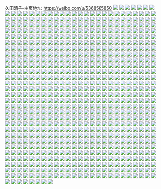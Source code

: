 久田清子-主页地址: https://weibo.com/u/5368585850 
![](https://wx4.sinaimg.cn/mw2000/005Rk2qmly1h9heuv5yqwj31o0280qv6.jpg) 
![](https://wx4.sinaimg.cn/mw2000/005Rk2qmly1h9heurbzhmj31o02807wj.jpg) 
![](https://wx4.sinaimg.cn/mw2000/005Rk2qmly1h9heuyuo5wj30zg1c3tsj.jpg) 
![](https://wx4.sinaimg.cn/mw2000/005Rk2qmly1h9hev10g5ej32bn35shdv.jpg) 
![](https://wx4.sinaimg.cn/mw2000/005Rk2qmly1h9heux921oj32c035lhdv.jpg) 
![](https://wx4.sinaimg.cn/mw2000/005Rk2qmly1h9ghu0kddvj31kq23mu0y.jpg) 
![](https://wx4.sinaimg.cn/mw2000/005Rk2qmly1h9ghty32c1j32c0340hdx.jpg) 
![](https://wx4.sinaimg.cn/mw2000/005Rk2qmly1h9ghtpbm0fj31o0280x6q.jpg) 
![](https://wx4.sinaimg.cn/mw2000/005Rk2qmly1h9ghttwc2tj31o0280u0y.jpg) 
![](https://wx4.sinaimg.cn/mw2000/005Rk2qmly1h9ghtrh15aj31o028gnpe.jpg) 
![](https://wx4.sinaimg.cn/mw2000/005Rk2qmly1h9ghu37dp7j31o02801kz.jpg) 
![](https://wx4.sinaimg.cn/mw2000/005Rk2qmly1h9erilvbndj30u0140n4m.jpg) 
![](https://wx4.sinaimg.cn/mw2000/005Rk2qmly1h9e4t5rp0gj33402c01ky.jpg) 
![](https://wx4.sinaimg.cn/mw2000/005Rk2qmly1h9e4t46wwcj30zu0gdaat.jpg) 
![](https://wx4.sinaimg.cn/mw2000/005Rk2qmly1h99bjr2bymj32c0340u0z.jpg) 
![](https://wx4.sinaimg.cn/mw2000/005Rk2qmly1h99bjualq1j31o0280b2c.jpg) 
![](https://wx4.sinaimg.cn/mw2000/005Rk2qmly1h99bjwl66dj31o02801kz.jpg) 
![](https://wx4.sinaimg.cn/mw2000/005Rk2qmly1h99bk1e1prj31o0280x6r.jpg) 
![](https://wx4.sinaimg.cn/mw2000/005Rk2qmly1h99bjyzsbej31o02801l0.jpg) 
![](https://wx4.sinaimg.cn/mw2000/005Rk2qmly1h96l0z3n33j313z0u0neg.jpg) 
![](https://wx4.sinaimg.cn/mw2000/005Rk2qmly1h96jmqwfkgj31o02804qq.jpg) 
![](https://wx4.sinaimg.cn/mw2000/005Rk2qmly1h92mncdn3sj31o02807wj.jpg) 
![](https://wx4.sinaimg.cn/mw2000/005Rk2qmly1h92mmn0edij31o0280b2b.jpg) 
![](https://wx4.sinaimg.cn/mw2000/005Rk2qmly1h92mn9ss4vj31o0280e83.jpg) 
![](https://wx4.sinaimg.cn/mw2000/005Rk2qmly1h92mn74awuj32c0340hdx.jpg) 
![](https://wx4.sinaimg.cn/mw2000/005Rk2qmly1h92mmriqenj32c03407wm.jpg) 
![](https://wx4.sinaimg.cn/mw2000/005Rk2qmly1h92mmtv0b0j31o0280qv6.jpg) 
![](https://wx4.sinaimg.cn/mw2000/005Rk2qmly1h92mmw86c7j31o0280b2b.jpg) 
![](https://wx4.sinaimg.cn/mw2000/005Rk2qmly1h92mn136msj32c0340b2f.jpg) 
![](https://wx4.sinaimg.cn/mw2000/005Rk2qmly1h92nt0rp9tj31o02801kz.jpg) 
![](https://wx4.sinaimg.cn/mw2000/005Rk2qmly1h8z6931nh2j30wi1yc4ib.jpg) 
![](https://wx4.sinaimg.cn/mw2000/005Rk2qmly1h8z691t9fmj30wi1yc4kg.jpg) 
![](https://wx4.sinaimg.cn/mw2000/005Rk2qmly1h8z693t6ijj32c0340b29.jpg) 
![](https://wx4.sinaimg.cn/mw2000/005Rk2qmly1h8z690emwuj31sc2dsnpd.jpg) 
![](https://wx4.sinaimg.cn/mw2000/005Rk2qmly1h8ymmov0naj31o02804qq.jpg) 
![](https://wx4.sinaimg.cn/mw2000/005Rk2qmly1h8ymj1xfhvj32c0340hdy.jpg) 
![](https://wx4.sinaimg.cn/mw2000/005Rk2qmly1h8ymiwbojej32c0340npg.jpg) 
![](https://wx4.sinaimg.cn/mw2000/005Rk2qmly1h8ymmml050j31iz2ahu0x.jpg) 
![](https://wx4.sinaimg.cn/mw2000/005Rk2qmly1h8ymxt7mj7j322o33z7wl.jpg) 
![](https://wx4.sinaimg.cn/mw2000/005Rk2qmly1h8ymx9mm29j31hc0u0k6p.jpg) 
![](https://wx4.sinaimg.cn/mw2000/005Rk2qmly1h8ymwfyyshj31wi2jf1l8.jpg) 
![](https://wx4.sinaimg.cn/mw2000/005Rk2qmly1h8ymwattvzj31qg2lohdv.jpg) 
![](https://wx4.sinaimg.cn/mw2000/005Rk2qmly1h8ymw2yrnij32801o0e83.jpg) 
![](https://wx4.sinaimg.cn/mw2000/005Rk2qmly1h8ymc25puvj32c0340kjp.jpg) 
![](https://wx4.sinaimg.cn/mw2000/005Rk2qmly1h8ymbray3yj30wh1cqkdg.jpg) 
![](https://wx4.sinaimg.cn/mw2000/005Rk2qmly1h8ymdi7ncmj30wh1cqqpc.jpg) 
![](https://wx4.sinaimg.cn/mw2000/005Rk2qmly1h8ymbnz7scj30wi1cq1kx.jpg) 
![](https://wx4.sinaimg.cn/mw2000/005Rk2qmly1h8ymc6b06mj32c03401l2.jpg) 
![](https://wx4.sinaimg.cn/mw2000/005Rk2qmly1h8ymbqg71sj30wh1cqqv5.jpg) 
![](https://wx4.sinaimg.cn/mw2000/005Rk2qmly1h8ymboskzej30wi1cq19m.jpg) 
![](https://wx4.sinaimg.cn/mw2000/005Rk2qmly1h8ymbxp5nrj33402c0qva.jpg) 
![](https://wx4.sinaimg.cn/mw2000/005Rk2qmly1h8ymctphc1j30wh1cq4fj.jpg) 
![](https://wx4.sinaimg.cn/mw2000/005Rk2qmly1h8ylxw5vnbj31o0280qv7.jpg) 
![](https://wx4.sinaimg.cn/mw2000/005Rk2qmly1h8ylxpui2dj32c0340hdx.jpg) 
![](https://wx4.sinaimg.cn/mw2000/005Rk2qmly1h8ylxt20gzj31o0280kjo.jpg) 
![](https://wx4.sinaimg.cn/mw2000/005Rk2qmly1h8ylxz9m4uj31o0280qv7.jpg) 
![](https://wx4.sinaimg.cn/mw2000/005Rk2qmly1h8yluuza29j30vc1b04qp.jpg) 
![](https://wx4.sinaimg.cn/mw2000/005Rk2qmly1h8ylusf3o0j30wi1cr1kx.jpg) 
![](https://wx4.sinaimg.cn/mw2000/005Rk2qmly1h8yluqt1rfj30wh1cq4qp.jpg) 
![](https://wx4.sinaimg.cn/mw2000/005Rk2qmly1h8ylvd8scwj32c03407wo.jpg) 
![](https://wx4.sinaimg.cn/mw2000/005Rk2qmly1h8ylv02iodj32c0340u12.jpg) 
![](https://wx4.sinaimg.cn/mw2000/005Rk2qmly1h8ylupm2sqj30wh1cqh2s.jpg) 
![](https://wx4.sinaimg.cn/mw2000/005Rk2qmly1h8ylv6kbgsj32c0340e85.jpg) 
![](https://wx4.sinaimg.cn/mw2000/005Rk2qmly1h8yluodmp3j32c0340kjp.jpg) 
![](https://wx4.sinaimg.cn/mw2000/005Rk2qmly1h8ylutfjc0j30wi1crtsm.jpg) 
![](https://wx4.sinaimg.cn/mw2000/005Rk2qmly1h8e9uuoh27j32c0340qv9.jpg) 
![](https://wx4.sinaimg.cn/mw2000/005Rk2qmly1h8e9voicq5j32c0340qva.jpg) 
![](https://wx4.sinaimg.cn/mw2000/005Rk2qmly1h8e9uq99yuj31o02804qs.jpg) 
![](https://wx4.sinaimg.cn/mw2000/005Rk2qmly1h8e9uy6ehoj31o0280x6r.jpg) 
![](https://wx4.sinaimg.cn/mw2000/005Rk2qmly1h8e9v6qflij32c03404qt.jpg) 
![](https://wx4.sinaimg.cn/mw2000/005Rk2qmly1h8e9v1esb9j32c0340x6r.jpg) 
![](https://wx4.sinaimg.cn/mw2000/005Rk2qmly1h8e9vdpojoj31o0280e83.jpg) 
![](https://wx4.sinaimg.cn/mw2000/005Rk2qmly1h8e9vaxfjfj32c0340npg.jpg) 
![](https://wx4.sinaimg.cn/mw2000/005Rk2qmly1h8e9vivbpgj32ax35su10.jpg) 
![](https://wx4.sinaimg.cn/mw2000/005Rk2qmly1h84rc4u40fj31o02804qs.jpg) 
![](https://wx4.sinaimg.cn/mw2000/005Rk2qmly1h84rbosz57j31kb2337wj.jpg) 
![](https://wx4.sinaimg.cn/mw2000/005Rk2qmly1h84rbwmc0bj32c0340npj.jpg) 
![](https://wx4.sinaimg.cn/mw2000/005Rk2qmly1h84rbmmp20j31o0280e83.jpg) 
![](https://wx4.sinaimg.cn/mw2000/005Rk2qmly1h84rc2dl2sj31o0280e83.jpg) 
![](https://wx4.sinaimg.cn/mw2000/005Rk2qmly1h84rbznl3yj31o0280kjn.jpg) 
![](https://wx4.sinaimg.cn/mw2000/005Rk2qmly1h812s5hliej31o0280x6q.jpg) 
![](https://wx4.sinaimg.cn/mw2000/005Rk2qmly1h812skm3i5j32c0340x6u.jpg) 
![](https://wx4.sinaimg.cn/mw2000/005Rk2qmly1h812sf4917j31o0280npf.jpg) 
![](https://wx4.sinaimg.cn/mw2000/005Rk2qmly1h812ujxdc0j31o0280hdv.jpg) 
![](https://wx4.sinaimg.cn/mw2000/005Rk2qmly1h812schgivj31lq2744qr.jpg) 
![](https://wx4.sinaimg.cn/mw2000/005Rk2qmly1h812sqf70lj31o0280kjn.jpg) 
![](https://wx4.sinaimg.cn/mw2000/005Rk2qmly1h812ul9hqzj31j02ps4on.jpg) 
![](https://wx4.sinaimg.cn/mw2000/005Rk2qmly1h7zuf39fvqj32c03401l1.jpg) 
![](https://wx4.sinaimg.cn/mw2000/005Rk2qmly1h7zuf6a1yij324f30w7wi.jpg) 
![](https://wx4.sinaimg.cn/mw2000/005Rk2qmly1h7zuf9mb2gj31o02801kz.jpg) 
![](https://wx4.sinaimg.cn/mw2000/005Rk2qmly1h7zufbrq4vj31l824bu0x.jpg) 
![](https://wx4.sinaimg.cn/mw2000/005Rk2qmly1h7zuezpsqdj31o0280kjm.jpg) 
![](https://wx4.sinaimg.cn/mw2000/005Rk2qmly1h7zugro2skj31o0280u0y.jpg) 
![](https://wx4.sinaimg.cn/mw2000/005Rk2qmly1h7oxlchkshj316o1s07wh.jpg) 
![](https://wx4.sinaimg.cn/mw2000/005Rk2qmly1h7oxlb0pwdj32c0340e87.jpg) 
![](https://wx4.sinaimg.cn/mw2000/005Rk2qmly1h7oxlhie00j32c0340e88.jpg) 
![](https://wx4.sinaimg.cn/mw2000/005Rk2qmly1h7oxlm3oe3j32c0340nph.jpg) 
![](https://wx4.sinaimg.cn/mw2000/005Rk2qmly1h7oxlrb5pwj316o1s0u0x.jpg) 
![](https://wx4.sinaimg.cn/mw2000/005Rk2qmly1h7oxlsycuqj316o1s0npd.jpg) 
![](https://wx4.sinaimg.cn/mw2000/005Rk2qmly1h7oxlpc4guj32c03407wj.jpg) 
![](https://wx4.sinaimg.cn/mw2000/005Rk2qmly1h7oxm8ywlbj32c03401l5.jpg) 
![](https://wx4.sinaimg.cn/mw2000/005Rk2qmly1h7oxlwcb9gj316o1s0e82.jpg) 
![](https://wx4.sinaimg.cn/mw2000/005Rk2qmly1h7oxlug15jj316o1s07wh.jpg) 
![](https://wx4.sinaimg.cn/mw2000/005Rk2qmly1h7oxlyep5xj31s016oqv5.jpg) 
![](https://wx4.sinaimg.cn/mw2000/005Rk2qmly1h7oxlz4lfcj316o0sf7gv.jpg) 
![](https://wx4.sinaimg.cn/mw2000/005Rk2qmly1h7oxm0pbluj31s016ou0x.jpg) 
![](https://wx4.sinaimg.cn/mw2000/005Rk2qmly1h7oxm2fhurj31s016ox6p.jpg) 
![](https://wx4.sinaimg.cn/mw2000/005Rk2qmly1h7oxm419rgj31bl1s0qv5.jpg) 
![](https://wx4.sinaimg.cn/mw2000/005Rk2qmly1h7kcn3caugj31j02psb2a.jpg) 
![](https://wx4.sinaimg.cn/mw2000/005Rk2qmly1h7kcn48w6kj31j02pse82.jpg) 
![](https://wx4.sinaimg.cn/mw2000/005Rk2qmly1h7k6tu8k0gj31400u0wnw.jpg) 
![](https://wx4.sinaimg.cn/mw2000/005Rk2qmly1h7gjjiegvcj30u0140jx4.jpg) 
![](https://wx4.sinaimg.cn/mw2000/005Rk2qmly1h7gjjh59mvj30u0191q9c.jpg) 
![](https://wx4.sinaimg.cn/mw2000/005Rk2qmly1h7gjji2q88j30u0140ds7.jpg) 
![](https://wx4.sinaimg.cn/mw2000/005Rk2qmly1h7gjjhfywyj30u019045k.jpg) 
![](https://wx4.sinaimg.cn/mw2000/005Rk2qmly1h7dvlwcz2xj31o0280wnt.jpg) 
![](https://wx4.sinaimg.cn/mw2000/005Rk2qmly1h7dvlv2ya6j31o0280aix.jpg) 
![](https://wx4.sinaimg.cn/mw2000/005Rk2qmly1h7dvltg9n5j31o0280hdt.jpg) 
![](https://wx4.sinaimg.cn/mw2000/005Rk2qmly1h7dvlnk63xj32801o01ky.jpg) 
![](https://wx4.sinaimg.cn/mw2000/005Rk2qmly1h7dvlpio62j32801o07ra.jpg) 
![](https://wx4.sinaimg.cn/mw2000/005Rk2qmly1h7dvls1w1pj31o0280e81.jpg) 
![](https://wx4.sinaimg.cn/mw2000/005Rk2qmly1h7c7hk4gk1j30w00sg3zz.jpg) 
![](https://wx4.sinaimg.cn/mw2000/005Rk2qmly1h7c7hjngt0j31s016oq5a.jpg) 
![](https://wx4.sinaimg.cn/mw2000/005Rk2qmly1h7c7i6f25gj316o1s0e3h.jpg) 
![](https://wx4.sinaimg.cn/mw2000/005Rk2qmly1h7ayjqdbzaj316o1s0npd.jpg) 
![](https://wx4.sinaimg.cn/mw2000/005Rk2qmly1h7ayp37byxj316o1s0kgp.jpg) 
![](https://wx4.sinaimg.cn/mw2000/005Rk2qmly1h7ayjkmufmj316o1s0dns.jpg) 
![](https://wx4.sinaimg.cn/mw2000/005Rk2qmly1h7ayjlk3p2j316o1s0acb.jpg) 
![](https://wx4.sinaimg.cn/mw2000/005Rk2qmly1h7ayjoh0r5j316o1s0hd0.jpg) 
![](https://wx4.sinaimg.cn/mw2000/005Rk2qmly1h7ayjjh1a5j316o1s0b29.jpg) 
![](https://wx4.sinaimg.cn/mw2000/005Rk2qmly1h7aymrj8p8j316o1s0dow.jpg) 
![](https://wx4.sinaimg.cn/mw2000/005Rk2qmly1h7ayjmttkfj316o1s0gu4.jpg) 
![](https://wx4.sinaimg.cn/mw2000/005Rk2qmly1h7aysd3wloj316o1s00ww.jpg) 
![](https://wx4.sinaimg.cn/mw2000/005Rk2qmly1h79vkxlz6hj32c0340kjn.jpg) 
![](https://wx4.sinaimg.cn/mw2000/005Rk2qmly1h79vlduut5j31o02801kx.jpg) 
![](https://wx4.sinaimg.cn/mw2000/005Rk2qmly1h79vl920a4j324m2u5kjm.jpg) 
![](https://wx4.sinaimg.cn/mw2000/005Rk2qmly1h79vlg2pbqj31o02807wj.jpg) 
![](https://wx4.sinaimg.cn/mw2000/005Rk2qmly1h79vlbjehzj32a031cwwm.jpg) 
![](https://wx4.sinaimg.cn/mw2000/005Rk2qmly1h79vkzxfm4j323u35s4qq.jpg) 
![](https://wx4.sinaimg.cn/mw2000/005Rk2qmly1h79vl0z12tj30vu1klapv.jpg) 
![](https://wx4.sinaimg.cn/mw2000/005Rk2qmly1h79vl3grm0j32c02bzthz.jpg) 
![](https://wx4.sinaimg.cn/mw2000/005Rk2qmly1h79vl6pc6ej33402c04qp.jpg) 
![](https://wx4.sinaimg.cn/mw2000/005Rk2qmly1h6xwpp67bbj30u0140q4r.jpg) 
![](https://wx4.sinaimg.cn/mw2000/005Rk2qmly1h6xobztrqwj30wi1cq787.jpg) 
![](https://wx4.sinaimg.cn/mw2000/005Rk2qmly1h6xobyxwenj30sg1pmkjl.jpg) 
![](https://wx4.sinaimg.cn/mw2000/005Rk2qmly1h6xobpci2vj33402c0npd.jpg) 
![](https://wx4.sinaimg.cn/mw2000/005Rk2qmly1h6xobd26coj33402c01kx.jpg) 
![](https://wx4.sinaimg.cn/mw2000/005Rk2qmly1h6xobhy431j32c03407wi.jpg) 
![](https://wx4.sinaimg.cn/mw2000/005Rk2qmly1h6xobjg0spj32c03407wj.jpg) 
![](https://wx4.sinaimg.cn/mw2000/005Rk2qmly1h6tnih69w8j32c03407wl.jpg) 
![](https://wx4.sinaimg.cn/mw2000/005Rk2qmly1h6tnhxkw5tj32dc35s7wh.jpg) 
![](https://wx4.sinaimg.cn/mw2000/005Rk2qmly1h6tni4k6cfj31o0280kjn.jpg) 
![](https://wx4.sinaimg.cn/mw2000/005Rk2qmly1h6tniw8egij32801o0u0y.jpg) 
![](https://wx4.sinaimg.cn/mw2000/005Rk2qmly1h6tnikapykj32801o0kjn.jpg) 
![](https://wx4.sinaimg.cn/mw2000/005Rk2qmly1h6tni1pdoaj31o0280npf.jpg) 
![](https://wx4.sinaimg.cn/mw2000/005Rk2qmly1h6tnid59phj30w70sg4iz.jpg) 
![](https://wx4.sinaimg.cn/mw2000/005Rk2qmly1h6tni8aienj32c03401l1.jpg) 
![](https://wx4.sinaimg.cn/mw2000/005Rk2qmly1h6tnic3c7aj32c03401kx.jpg) 
![](https://wx4.sinaimg.cn/mw2000/005Rk2qmgy1h6iakabkynj32c0340dux.jpg) 
![](https://wx4.sinaimg.cn/mw2000/005Rk2qmgy1h6ial3ql4gj32c034016o.jpg) 
![](https://wx4.sinaimg.cn/mw2000/005Rk2qmgy1h6iala6wedj32c1340b29.jpg) 
![](https://wx4.sinaimg.cn/mw2000/005Rk2qmgy1h6ialgui1cj32dc35snpd.jpg) 
![](https://wx4.sinaimg.cn/mw2000/005Rk2qmgy1h6ial0ijtpj32c0340e81.jpg) 
![](https://wx4.sinaimg.cn/mw2000/005Rk2qmgy1h6iaks6i4lj32c0340e86.jpg) 
![](https://wx4.sinaimg.cn/mw2000/005Rk2qmgy1h6iakk8xlij32c0340e85.jpg) 
![](https://wx4.sinaimg.cn/mw2000/005Rk2qmgy1h6iakfhjm4j32c0340e84.jpg) 
![](https://wx4.sinaimg.cn/mw2000/005Rk2qmgy1h6ialepti1j32c0340b2c.jpg) 
![](https://wx4.sinaimg.cn/mw2000/005Rk2qmgy1h6fz01qe3cj32c0340kjm.jpg) 
![](https://wx4.sinaimg.cn/mw2000/005Rk2qmgy1h6fz0b5zrpj32c0340e83.jpg) 
![](https://wx4.sinaimg.cn/mw2000/005Rk2qmgy1h6fz0eja0bj32dc35s4c9.jpg) 
![](https://wx4.sinaimg.cn/mw2000/005Rk2qmly1h6479wp5xwj31o02801kz.jpg) 
![](https://wx4.sinaimg.cn/mw2000/005Rk2qmly1h6479tnxacj32c0340u0z.jpg) 
![](https://wx4.sinaimg.cn/mw2000/005Rk2qmly1h647a1ccmkj32c0340k96.jpg) 
![](https://wx4.sinaimg.cn/mw2000/005Rk2qmly1h647a73hg7j32c03401kx.jpg) 
![](https://wx4.sinaimg.cn/mw2000/005Rk2qmly1h5wmashykpj30wh1b9dy3.jpg) 
![](https://wx4.sinaimg.cn/mw2000/005Rk2qmly1h5wmaufubkj30uz1j2aea.jpg) 
![](https://wx4.sinaimg.cn/mw2000/005Rk2qmly1h5wmaw4vtoj30wi1fcniu.jpg) 
![](https://wx4.sinaimg.cn/mw2000/005Rk2qmly1h5wmb4juvbj30wi1yc1ky.jpg) 
![](https://wx4.sinaimg.cn/mw2000/005Rk2qmly1h5wmcibvpsj33402c0e89.jpg) 
![](https://wx4.sinaimg.cn/mw2000/005Rk2qmly1h5wmbfbf33j33402c0quv.jpg) 
![](https://wx4.sinaimg.cn/mw2000/005Rk2qmly1h5wmbrcm95j32dc35shdy.jpg) 
![](https://wx4.sinaimg.cn/mw2000/005Rk2qmly1h5wmcr2j1oj32hv340npf.jpg) 
![](https://wx4.sinaimg.cn/mw2000/005Rk2qmly1h5r0vzz3fqj31o0280hdv.jpg) 
![](https://wx4.sinaimg.cn/mw2000/005Rk2qmly1h5r0v08akxj32dc35sb2e.jpg) 
![](https://wx4.sinaimg.cn/mw2000/005Rk2qmly1h5r0vcpwpkj32dc35s1l3.jpg) 
![](https://wx4.sinaimg.cn/mw2000/005Rk2qmly1h5r0vp6lrfj32da35skjo.jpg) 
![](https://wx4.sinaimg.cn/mw2000/005Rk2qmly1h5r0v83nhtj32dc35s1l1.jpg) 
![](https://wx4.sinaimg.cn/mw2000/005Rk2qmly1h5r0vhlg82j32dc35su11.jpg) 
![](https://wx4.sinaimg.cn/mw2000/005Rk2qmly1h5r0vkonbpj32dc35sb2b.jpg) 
![](https://wx4.sinaimg.cn/mw2000/005Rk2qmly1h5r0uvx5dej32dc35sqv9.jpg) 
![](https://wx4.sinaimg.cn/mw2000/005Rk2qmly1h5r0v3zgr0j32dc35s1l0.jpg) 
![](https://wx4.sinaimg.cn/mw2000/005Rk2qmly1h5o19yqx86j32c0340e84.jpg) 
![](https://wx4.sinaimg.cn/mw2000/005Rk2qmly1h5mfnrsvlwj30u0140gro.jpg) 
![](https://wx4.sinaimg.cn/mw2000/005Rk2qmly1h5mfnsab37j31400u0dqv.jpg) 
![](https://wx4.sinaimg.cn/mw2000/005Rk2qmly1h5lsdtemg1j30u013yn4e.jpg) 
![](https://wx4.sinaimg.cn/mw2000/005Rk2qmly1h5lsdv9cfzj30u01400yz.jpg) 
![](https://wx4.sinaimg.cn/mw2000/005Rk2qmly1h5lsdtv387j30u013y0zl.jpg) 
![](https://wx4.sinaimg.cn/mw2000/005Rk2qmly1h5lsdrey3oj30u0140ag6.jpg) 
![](https://wx4.sinaimg.cn/mw2000/005Rk2qmly1h5lsdslrevj30u0140n1o.jpg) 
![](https://wx4.sinaimg.cn/mw2000/005Rk2qmly1h5lsdvyc6ij30u0140n4q.jpg) 
![](https://wx4.sinaimg.cn/mw2000/005Rk2qmly1h5lsdp4r76j30u014079l.jpg) 
![](https://wx4.sinaimg.cn/mw2000/005Rk2qmly1h5lsdoifw0j30u013jadg.jpg) 
![](https://wx4.sinaimg.cn/mw2000/005Rk2qmly1h5lsdqrd7vj30u0140n7p.jpg) 
![](https://wx4.sinaimg.cn/mw2000/005Rk2qmly1h5lsds65k3j30u0140ak4.jpg) 
![](https://wx4.sinaimg.cn/mw2000/005Rk2qmly1h5i9dowpf9j30u0152qar.jpg) 
![](https://wx4.sinaimg.cn/mw2000/005Rk2qmly1h5i9dq8annj30u014qq9c.jpg) 
![](https://wx4.sinaimg.cn/mw2000/005Rk2qmly1h5i9dqw7e3j30u014y10m.jpg) 
![](https://wx4.sinaimg.cn/mw2000/005Rk2qmly1h5i9dpf44gj30sg16o4co.jpg) 
![](https://wx4.sinaimg.cn/mw2000/005Rk2qmly1h5i9dpup5xj30u0140jz2.jpg) 
![](https://wx4.sinaimg.cn/mw2000/005Rk2qmly1h5i9ccl85wj30u0140qa5.jpg) 
![](https://wx4.sinaimg.cn/mw2000/005Rk2qmly1h5i33cee0aj30u0140tfm.jpg) 
![](https://wx4.sinaimg.cn/mw2000/005Rk2qmly1h5i33d0uvcj30u0140tfj.jpg) 
![](https://wx4.sinaimg.cn/mw2000/005Rk2qmly1h5i33dmio1j30u014045d.jpg) 
![](https://wx4.sinaimg.cn/mw2000/005Rk2qmly1h5i33e6bn9j30u0140qaz.jpg) 
![](https://wx4.sinaimg.cn/mw2000/005Rk2qmly1h5i33hgy82j30u0140gwi.jpg) 
![](https://wx4.sinaimg.cn/mw2000/005Rk2qmly1h5i33ew2vvj30u0140n4m.jpg) 
![](https://wx4.sinaimg.cn/mw2000/005Rk2qmly1h5i33foo1fj30u0140dmy.jpg) 
![](https://wx4.sinaimg.cn/mw2000/005Rk2qmly1h5i33gem1vj30u0140jzb.jpg) 
![](https://wx4.sinaimg.cn/mw2000/005Rk2qmly1h5i33bnou7j30u0140k1v.jpg) 
![](https://wx4.sinaimg.cn/mw2000/005Rk2qmly1h5glh0rdyuj31o02yohdv.jpg) 
![](https://wx4.sinaimg.cn/mw2000/005Rk2qmly1h5glh25vefj316n1kv1kx.jpg) 
![](https://wx4.sinaimg.cn/mw2000/005Rk2qmly1h5glgvnniuj32u62u6qv8.jpg) 
![](https://wx4.sinaimg.cn/mw2000/005Rk2qmly1h5glgqvwdnj30z814hwk3.jpg) 
![](https://wx4.sinaimg.cn/mw2000/005Rk2qmly1h5glgxq3cjj32c0340x6r.jpg) 
![](https://wx4.sinaimg.cn/mw2000/005Rk2qmly1h5eiz0a8chj32b532vx6r.jpg) 
![](https://wx4.sinaimg.cn/mw2000/005Rk2qmly1h5dcl0jiruj30u0140dm2.jpg) 
![](https://wx4.sinaimg.cn/mw2000/005Rk2qmly1h5dckzupynj30u0140tla.jpg) 
![](https://wx4.sinaimg.cn/mw2000/005Rk2qmly1h5dcld71xwj30u10u045z.jpg) 
![](https://wx4.sinaimg.cn/mw2000/005Rk2qmly1h5dcl2i022j31400u0wpr.jpg) 
![](https://wx4.sinaimg.cn/mw2000/005Rk2qmly1h5dclbn85lj30u0140dsb.jpg) 
![](https://wx4.sinaimg.cn/mw2000/005Rk2qmly1h5dckyy936j30u0140n8h.jpg) 
![](https://wx4.sinaimg.cn/mw2000/005Rk2qmly1h5dcl12ueqj30u014046d.jpg) 
![](https://wx4.sinaimg.cn/mw2000/005Rk2qmly1h5dcmas8glj30u0140gr5.jpg) 
![](https://wx4.sinaimg.cn/mw2000/005Rk2qmly1h5dcma8mzxj30u0140qbt.jpg) 
![](https://wx4.sinaimg.cn/mw2000/005Rk2qmly1h5clc0ouawj31400u0jyk.jpg) 
![](https://wx4.sinaimg.cn/mw2000/005Rk2qmly1h59idohvdzj33402c0x6q.jpg) 
![](https://wx4.sinaimg.cn/mw2000/005Rk2qmly1h59ief5k3cj31o0280hdu.jpg) 
![](https://wx4.sinaimg.cn/mw2000/005Rk2qmly1h59idziq2tj32c0340kjo.jpg) 
![](https://wx4.sinaimg.cn/mw2000/005Rk2qmly1h59ie4eli3j32c0340hdx.jpg) 
![](https://wx4.sinaimg.cn/mw2000/005Rk2qmly1h59idrrbhej33402c07wj.jpg) 
![](https://wx4.sinaimg.cn/mw2000/005Rk2qmly1h59idl2265j32at35skjn.jpg) 
![](https://wx4.sinaimg.cn/mw2000/005Rk2qmly1h59iecpwrgj32c0340u0y.jpg) 
![](https://wx4.sinaimg.cn/mw2000/005Rk2qmly1h59ie9668uj32c0340npg.jpg) 
![](https://wx4.sinaimg.cn/mw2000/005Rk2qmly1h59idulnygj31ly23su0y.jpg) 
![](https://wx4.sinaimg.cn/mw2000/005Rk2qmly1h54h3t7eszj32c0340kjp.jpg) 
![](https://wx4.sinaimg.cn/mw2000/005Rk2qmly1h54h3uk9zoj30wi17chdt.jpg) 
![](https://wx4.sinaimg.cn/mw2000/005Rk2qmly1h54h3vz9o6j31aw1yc7wh.jpg) 
![](https://wx4.sinaimg.cn/mw2000/005Rk2qmly1h4yqicwpfuj30u0140qct.jpg) 
![](https://wx4.sinaimg.cn/mw2000/005Rk2qmly1h4xipsrrhrj30u0140wqw.jpg) 
![](https://wx4.sinaimg.cn/mw2000/005Rk2qmly1h4xiprxtwpj30u0140wld.jpg) 
![](https://wx4.sinaimg.cn/mw2000/005Rk2qmly1h4xippnqsxj30u0191ah2.jpg) 
![](https://wx4.sinaimg.cn/mw2000/005Rk2qmly1h4xiprgm2bj30u0140jzu.jpg) 
![](https://wx4.sinaimg.cn/mw2000/005Rk2qmly1h4xipqbspej31400u0495.jpg) 
![](https://wx4.sinaimg.cn/mw2000/005Rk2qmly1h4xipqug6vj30u014010d.jpg) 
![](https://wx4.sinaimg.cn/mw2000/005Rk2qmly1h4vtqlk5f7j30rm0rmq7x.jpg) 
![](https://wx4.sinaimg.cn/mw2000/005Rk2qmly1h4vtp2i6kvj32c02c0e84.jpg) 
![](https://wx4.sinaimg.cn/mw2000/005Rk2qmly1h4vtor2ozxj31o02804qq.jpg) 
![](https://wx4.sinaimg.cn/mw2000/005Rk2qmly1h4vtoauu1cj32c02c01l1.jpg) 
![](https://wx4.sinaimg.cn/mw2000/005Rk2qmly1h4vtomidslj31ku23snpd.jpg) 
![](https://wx4.sinaimg.cn/mw2000/005Rk2qmly1h4vtohbk66j32c02c01kz.jpg) 
![](https://wx4.sinaimg.cn/mw2000/005Rk2qmly1h4jpzc3nquj31o0280b2b.jpg) 
![](https://wx4.sinaimg.cn/mw2000/005Rk2qmly1h4jpzhdj4aj32801o07wi.jpg) 
![](https://wx4.sinaimg.cn/mw2000/005Rk2qmly1h4jpzjmny2j31o0280u0y.jpg) 
![](https://wx4.sinaimg.cn/mw2000/005Rk2qmly1h4hdrsjskxj32801o0qv6.jpg) 
![](https://wx4.sinaimg.cn/mw2000/005Rk2qmly1h4hdrq804mj32801o0x6q.jpg) 
![](https://wx4.sinaimg.cn/mw2000/005Rk2qmly1h4fmjr8fs7j30u0140an9.jpg) 
![](https://wx4.sinaimg.cn/mw2000/005Rk2qmly1h4eskyc17vj30u014i11d.jpg) 
![](https://wx4.sinaimg.cn/mw2000/005Rk2qmly1h4eggacqz4j30u01407d9.jpg) 
![](https://wx4.sinaimg.cn/mw2000/005Rk2qmly1h4egg9lz11j30u0140ds2.jpg) 
![](https://wx4.sinaimg.cn/mw2000/005Rk2qmly1h4crp40n0gj31o0280e83.jpg) 
![](https://wx4.sinaimg.cn/mw2000/005Rk2qmly1h4crp9d94yj32801o0x6q.jpg) 
![](https://wx4.sinaimg.cn/mw2000/005Rk2qmly1h4crpfmgmkj31o0280hdv.jpg) 
![](https://wx4.sinaimg.cn/mw2000/005Rk2qmly1h4crpuxn0cj31o0280qv6.jpg) 
![](https://wx4.sinaimg.cn/mw2000/005Rk2qmly1h4crpozxpoj31o0280npe.jpg) 
![](https://wx4.sinaimg.cn/mw2000/005Rk2qmly1h4crpkm9osj31j424xx6p.jpg) 
![](https://wx4.sinaimg.cn/mw2000/005Rk2qmly1h452i7gklij32801o0kjm.jpg) 
![](https://wx4.sinaimg.cn/mw2000/005Rk2qmly1h452i9oz4nj327h1nlkjm.jpg) 
![](https://wx4.sinaimg.cn/mw2000/005Rk2qmly1h452i4f3thj32801o0kjm.jpg) 
![](https://wx4.sinaimg.cn/mw2000/005Rk2qmly1h43c7sx496j30u0140n3h.jpg) 
![](https://wx4.sinaimg.cn/mw2000/005Rk2qmly1h43c87agimj31hc0u012b.jpg) 
![](https://wx4.sinaimg.cn/mw2000/005Rk2qmly1h43glomvxej30u0140q7i.jpg) 
![](https://wx4.sinaimg.cn/mw2000/005Rk2qmly1h43gl842crj30u0140gti.jpg) 
![](https://wx4.sinaimg.cn/mw2000/005Rk2qmly1h43glodpruj30u0140dof.jpg) 
![](https://wx4.sinaimg.cn/mw2000/005Rk2qmly1h3zoxpl6fhj30u01407ao.jpg) 
![](https://wx4.sinaimg.cn/mw2000/005Rk2qmly1h3zoxnb4vej30u0140tff.jpg) 
![](https://wx4.sinaimg.cn/mw2000/005Rk2qmly1h3zoxob7vbj30u0140n36.jpg) 
![](https://wx4.sinaimg.cn/mw2000/005Rk2qmly1h3zoxs7shej30u01407as.jpg) 
![](https://wx4.sinaimg.cn/mw2000/005Rk2qmly1h3zoxqtejlj30u013kagx.jpg) 
![](https://wx4.sinaimg.cn/mw2000/005Rk2qmly1h3zoxmkuzsj30u01400za.jpg) 
![](https://wx4.sinaimg.cn/mw2000/005Rk2qmly1h3y62zgrvcj31400u047j.jpg) 
![](https://wx4.sinaimg.cn/mw2000/005Rk2qmly1h3y62zxn0fj31400u0dlp.jpg) 
![](https://wx4.sinaimg.cn/mw2000/005Rk2qmly1h3y62yrz0oj30u0140ai1.jpg) 
![](https://wx4.sinaimg.cn/mw2000/005Rk2qmly1h3y6316zfuj31400u0n6w.jpg) 
![](https://wx4.sinaimg.cn/mw2000/005Rk2qmly1h3k77nxiogj31o0280b2b.jpg) 
![](https://wx4.sinaimg.cn/mw2000/005Rk2qmly1h3i3e5szdqj31hb0tz7ll.jpg) 
![](https://wx4.sinaimg.cn/mw2000/005Rk2qmly1h3i3e6opdgj30u01hcql5.jpg) 
![](https://wx4.sinaimg.cn/mw2000/005Rk2qmly1h3ctrohy8jj32c03401ky.jpg) 
![](https://wx4.sinaimg.cn/mw2000/005Rk2qmly1h390ka5yg1j32c03401kz.jpg) 
![](https://wx4.sinaimg.cn/mw2000/005Rk2qmly1h390k7id29j32c03407wj.jpg) 
![](https://wx4.sinaimg.cn/mw2000/005Rk2qmly1h38mu59kkfj32c0340e81.jpg) 
![](https://wx4.sinaimg.cn/mw2000/005Rk2qmly1h37tb2zjt6j30u0140gtn.jpg) 
![](https://wx4.sinaimg.cn/mw2000/005Rk2qmly1h37tb07cvlj31400u044n.jpg) 
![](https://wx4.sinaimg.cn/mw2000/005Rk2qmly1h37tb41uysj30u01404aq.jpg) 
![](https://wx4.sinaimg.cn/mw2000/005Rk2qmly1h36dy8xojyj32c0340npd.jpg) 
![](https://wx4.sinaimg.cn/mw2000/005Rk2qmly1h35dsqp2erj32bz2bzqv6.jpg) 
![](https://wx4.sinaimg.cn/mw2000/005Rk2qmly1h35dstrlqyj31o0280hdv.jpg) 
![](https://wx4.sinaimg.cn/mw2000/005Rk2qmly1h3110ozxr8j31400u0dkm.jpg) 
![](https://wx4.sinaimg.cn/mw2000/005Rk2qmly1h3110qb0r2j31410u0n6i.jpg) 
![](https://wx4.sinaimg.cn/mw2000/005Rk2qmly1h3110qvc24j30u00u07cd.jpg) 
![](https://wx4.sinaimg.cn/mw2000/005Rk2qmly1h2womhkg9ij31o0280hdw.jpg) 
![](https://wx4.sinaimg.cn/mw2000/005Rk2qmly1h2womngybwj31mc25sx6p.jpg) 
![](https://wx4.sinaimg.cn/mw2000/005Rk2qmly1h2womeb2bfj31mc25s1kz.jpg) 
![](https://wx4.sinaimg.cn/mw2000/005Rk2qmly1h2womm6h5gj31mc25su0y.jpg) 
![](https://wx4.sinaimg.cn/mw2000/005Rk2qmly1h2womonm5rj31mc25se82.jpg) 
![](https://wx4.sinaimg.cn/mw2000/005Rk2qmly1h2womkwmfdj31mc25s4qq.jpg) 
![](https://wx4.sinaimg.cn/mw2000/005Rk2qmly1h2ve4kzeemj32q721nnpf.jpg) 
![](https://wx4.sinaimg.cn/mw2000/005Rk2qmly1h2ve4mvs5hj33402c07wj.jpg) 
![](https://wx4.sinaimg.cn/mw2000/005Rk2qmly1h2ve4j83hij333z2bzhdw.jpg) 
![](https://wx4.sinaimg.cn/mw2000/005Rk2qmly1h2ve6uzs19j33402c0b2c.jpg) 
![](https://wx4.sinaimg.cn/mw2000/005Rk2qmly1h2ve4t8huqj33402c0qv8.jpg) 
![](https://wx4.sinaimg.cn/mw2000/005Rk2qmly1h2ve587bc2j30ww17u7eh.jpg) 
![](https://wx4.sinaimg.cn/mw2000/005Rk2qmly1h2ve5usmngj32c0340npf.jpg) 
![](https://wx4.sinaimg.cn/mw2000/005Rk2qmly1h2ve4omzguj33402c0npf.jpg) 
![](https://wx4.sinaimg.cn/mw2000/005Rk2qmly1h2ve4r0277j32c0340hdw.jpg) 
![](https://wx4.sinaimg.cn/mw2000/005Rk2qmly1h2uqvylavij31ky23x1l0.jpg) 
![](https://wx4.sinaimg.cn/mw2000/005Rk2qmly1h2uqvnvnlij31o0280x6r.jpg) 
![](https://wx4.sinaimg.cn/mw2000/005Rk2qmly1h2uqvl5l3cj32801o0b2b.jpg) 
![](https://wx4.sinaimg.cn/mw2000/005Rk2qmly1h2uqvpfaq3j326n2wvx6q.jpg) 
![](https://wx4.sinaimg.cn/mw2000/005Rk2qmly1h2uqw68xyqj31o0280b2b.jpg) 
![](https://wx4.sinaimg.cn/mw2000/005Rk2qmly1h2uqvvrnttj31o0280u0x.jpg) 
![](https://wx4.sinaimg.cn/mw2000/005Rk2qmly1h2uqvzmx68j32c03401ky.jpg) 
![](https://wx4.sinaimg.cn/mw2000/005Rk2qmly1h2uqw0zc40j32c0340qv6.jpg) 
![](https://wx4.sinaimg.cn/mw2000/005Rk2qmly1h2uqw265sij32c0340e82.jpg) 
![](https://wx4.sinaimg.cn/mw2000/005Rk2qmly1h2q318d6w4j32c0340e82.jpg) 
![](https://wx4.sinaimg.cn/mw2000/005Rk2qmly1h2q315j17ij32c0340b2a.jpg) 
![](https://wx4.sinaimg.cn/mw2000/005Rk2qmly1h2q316avgaj324t2ufx6p.jpg) 
![](https://wx4.sinaimg.cn/mw2000/005Rk2qmly1h2q31avdfwj32yo1o0b2a.jpg) 
![](https://wx4.sinaimg.cn/mw2000/005Rk2qmly1h2q31cqnx2j32yo1o07wi.jpg) 
![](https://wx4.sinaimg.cn/mw2000/005Rk2qmly1h2q317agkjj32c0340npe.jpg) 
![](https://wx4.sinaimg.cn/mw2000/005Rk2qmly1h2q313tt3gj32c03401l2.jpg) 
![](https://wx4.sinaimg.cn/mw2000/005Rk2qmly1h2q314lnjgj326c2wgnpd.jpg) 
![](https://wx4.sinaimg.cn/mw2000/005Rk2qmly1h2q31ixgm0j31j82807wi.jpg) 
![](https://wx4.sinaimg.cn/mw2000/005Rk2qmly1h2q31jmtpcj30u01hcqlp.jpg) 
![](https://wx4.sinaimg.cn/mw2000/005Rk2qmly1h2q31mtcdxj32yo1o0nn4.jpg) 
![](https://wx4.sinaimg.cn/mw2000/005Rk2qmly1h1cywcov0cj31o0280x6p.jpg) 
![](https://wx4.sinaimg.cn/mw2000/005Rk2qmly1h1bsjq2p33j33402c0x6p.jpg) 
![](https://wx4.sinaimg.cn/mw2000/005Rk2qmly1h1bsjoenv2j32bz2bznpd.jpg) 
![](https://wx4.sinaimg.cn/mw2000/005Rk2qmly1h1bsjp99kbj32c0340u0x.jpg) 
![](https://wx4.sinaimg.cn/mw2000/005Rk2qmly1h1bsq2qp5vj33402c0qv9.jpg) 
![](https://wx4.sinaimg.cn/mw2000/005Rk2qmly1h1bsjrpcchj33402c04qs.jpg) 
![](https://wx4.sinaimg.cn/mw2000/005Rk2qmly1h1bskb9wrxj32801o07wk.jpg) 
![](https://wx4.sinaimg.cn/mw2000/005Rk2qmly1h1bsr540ikj32c0340x6r.jpg) 
![](https://wx4.sinaimg.cn/mw2000/005Rk2qmly1h1bsr7xwn6j33402c0npe.jpg) 
![](https://wx4.sinaimg.cn/mw2000/005Rk2qmly1h15oouhspaj30u01407f6.jpg) 
![](https://wx4.sinaimg.cn/mw2000/005Rk2qmly1h0zrrfxgnpj31o0280x6q.jpg) 
![](https://wx4.sinaimg.cn/mw2000/005Rk2qmly1h0r6gxpyhkj31lr250x6q.jpg) 
![](https://wx4.sinaimg.cn/mw2000/005Rk2qmly1h0r6gpooy5j31o02804qr.jpg) 
![](https://wx4.sinaimg.cn/mw2000/005Rk2qmly1h0r6gv3dzej31o0280u0y.jpg) 
![](https://wx4.sinaimg.cn/mw2000/005Rk2qmly1h0r6gnhq0gj31o0280e82.jpg) 
![](https://wx4.sinaimg.cn/mw2000/005Rk2qmly1h0r6gt3nqqj32dc35sb2d.jpg) 
![](https://wx4.sinaimg.cn/mw2000/005Rk2qmly1h0r6hfj104j31o0280hdu.jpg) 
![](https://wx4.sinaimg.cn/mw2000/005Rk2qmly1h0osdfxb7qj30u0140wmc.jpg) 
![](https://wx4.sinaimg.cn/mw2000/005Rk2qmly1h0osdf32l6j30u0140k2c.jpg) 
![](https://wx4.sinaimg.cn/mw2000/005Rk2qmly1h0osdgzy50j30u01407en.jpg) 
![](https://wx4.sinaimg.cn/mw2000/005Rk2qmly1h0osdhmq70j31410u0tge.jpg) 
![](https://wx4.sinaimg.cn/mw2000/005Rk2qmly1h0gfnl7b1xj31400u0n96.jpg) 
![](https://wx4.sinaimg.cn/mw2000/005Rk2qmly1h0gfo67ct4j30u01407ij.jpg) 
![](https://wx4.sinaimg.cn/mw2000/005Rk2qmly1h0gfnkrk0fj30u014016v.jpg) 
![](https://wx4.sinaimg.cn/mw2000/005Rk2qmly1h0gfnjmz67j30u0140dup.jpg) 
![](https://wx4.sinaimg.cn/mw2000/005Rk2qmly1h0gfpvis2rj30mi0u00z3.jpg) 
![](https://wx4.sinaimg.cn/mw2000/005Rk2qmly1h0gfnms31yj30u0140k4b.jpg) 
![](https://wx4.sinaimg.cn/mw2000/005Rk2qmly1h0gfnn30mmj31400u0dq8.jpg) 
![](https://wx4.sinaimg.cn/mw2000/005Rk2qmly1h0gfnnf1agj30u00u0wjv.jpg) 
![](https://wx4.sinaimg.cn/mw2000/005Rk2qmly1h0gfnikhbuj30u0140dnh.jpg) 
![](https://wx4.sinaimg.cn/mw2000/005Rk2qmly1h0gfnnq9x3j30u0140k2r.jpg) 
![](https://wx4.sinaimg.cn/mw2000/005Rk2qmly1h0gfnlupyij30u01407dr.jpg) 
![](https://wx4.sinaimg.cn/mw2000/005Rk2qmly1h08708a6y3j31400u04a4.jpg) 
![](https://wx4.sinaimg.cn/mw2000/005Rk2qmly1h0870bd3woj31400u0k2h.jpg) 
![](https://wx4.sinaimg.cn/mw2000/005Rk2qmly1h08720j2ajj30mi0u0adm.jpg) 
![](https://wx4.sinaimg.cn/mw2000/005Rk2qmly1h0870v2c4hj30u014079f.jpg) 
![](https://wx4.sinaimg.cn/mw2000/005Rk2qmly1h0066vzs2qj31lz25aqv6.jpg) 
![](https://wx4.sinaimg.cn/mw2000/005Rk2qmly1h0068f73rvj32c0340qv7.jpg) 
![](https://wx4.sinaimg.cn/mw2000/005Rk2qmly1h006748gdbj31kf2397wj.jpg) 
![](https://wx4.sinaimg.cn/mw2000/005Rk2qmly1h006703d0zj31o0280npf.jpg) 
![](https://wx4.sinaimg.cn/mw2000/005Rk2qmly1h006727h5zj31o0280hdv.jpg) 
![](https://wx4.sinaimg.cn/mw2000/005Rk2qmly1h0068gfiumj31j02ps4qq.jpg) 
![](https://wx4.sinaimg.cn/mw2000/005Rk2qmly1h006cmy2cnj32801o0u0y.jpg) 
![](https://wx4.sinaimg.cn/mw2000/005Rk2qmly1gzqokfia09j31o02807wi.jpg) 
![](https://wx4.sinaimg.cn/mw2000/005Rk2qmly1gzqokgvp0gj31o02804qq.jpg) 
![](https://wx4.sinaimg.cn/mw2000/005Rk2qmly1gzo9ble9ftj3280280qv5.jpg) 
![](https://wx4.sinaimg.cn/mw2000/005Rk2qmly1gz2h8knut2j32c03407wk.jpg) 
![](https://wx4.sinaimg.cn/mw2000/005Rk2qmly1gz2h4tmpqzj32c0340qv7.jpg) 
![](https://wx4.sinaimg.cn/mw2000/005Rk2qmly1gz2h8o3ogcj32c0340e84.jpg) 
![](https://wx4.sinaimg.cn/mw2000/005Rk2qmly1gz2h526dtgj321r2v0kjm.jpg) 
![](https://wx4.sinaimg.cn/mw2000/005Rk2qmly1gz2h4z22wuj32c0340e87.jpg) 
![](https://wx4.sinaimg.cn/mw2000/005Rk2qmly1gz2h56qp26j32c03401l1.jpg) 
![](https://wx4.sinaimg.cn/mw2000/005Rk2qmly1gz1wxt0hoaj32c0340x6t.jpg) 
![](https://wx4.sinaimg.cn/mw2000/005Rk2qmly1gz1wxowgjwj33402c0npg.jpg) 
![](https://wx4.sinaimg.cn/mw2000/005Rk2qmly1gz1wxl1nesj32c0340b2d.jpg) 
![](https://wx4.sinaimg.cn/mw2000/005Rk2qmly1gynqks42fhj31o0280qv7.jpg) 
![](https://wx4.sinaimg.cn/mw2000/005Rk2qmly1gynqkq83ahj31o0280u10.jpg) 
![](https://wx4.sinaimg.cn/mw2000/005Rk2qmly1gynqkuik90j31o02807wk.jpg) 
![](https://wx4.sinaimg.cn/mw2000/005Rk2qmly1gynqkwhb74j31o0280e83.jpg) 
![](https://wx4.sinaimg.cn/mw2000/005Rk2qmly1gy8sqgfos2j30u014m0xe.jpg) 
![](https://wx4.sinaimg.cn/mw2000/005Rk2qmly1gy8sqgrxezj30u014h439.jpg) 
![](https://wx4.sinaimg.cn/mw2000/005Rk2qmly1gy8sqh43bjj30u0150wlo.jpg) 
![](https://wx4.sinaimg.cn/mw2000/005Rk2qmly1gy8sqi7b5ej30u014043y.jpg) 
![](https://wx4.sinaimg.cn/mw2000/005Rk2qmly1gy8sqhjlb5j30u01b3n5s.jpg) 
![](https://wx4.sinaimg.cn/mw2000/005Rk2qmly1gy8sqfyu15j30u0140dmu.jpg) 
![](https://wx4.sinaimg.cn/mw2000/005Rk2qmly1gxwov2rj73j30u00u0go9.jpg) 
![](https://wx4.sinaimg.cn/mw2000/005Rk2qmly1gxsx2xr6e6j31yc0wiqv5.jpg) 
![](https://wx4.sinaimg.cn/mw2000/005Rk2qmly1gxk657p0iuj30u0140tjt.jpg) 
![](https://wx4.sinaimg.cn/mw2000/005Rk2qmly1gxk65atjg5j30u0140drr.jpg) 
![](https://wx4.sinaimg.cn/mw2000/005Rk2qmly1gxk665f0ehj30u0140wr0.jpg) 
![](https://wx4.sinaimg.cn/mw2000/005Rk2qmly1gxk65610nlj30u0140wpz.jpg) 
![](https://wx4.sinaimg.cn/mw2000/005Rk2qmly1gxk65c7sujj30u0140qex.jpg) 
![](https://wx4.sinaimg.cn/mw2000/005Rk2qmly1gxk65ctbuuj30u0140to1.jpg) 
![](https://wx4.sinaimg.cn/mw2000/005Rk2qmly1gxk656k6crj31n90sg4lu.jpg) 
![](https://wx4.sinaimg.cn/mw2000/005Rk2qmly1gxg7x22ze8j31400u041b.jpg) 
![](https://wx4.sinaimg.cn/mw2000/005Rk2qmly1gxg7x2grv2j30nn12f41a.jpg) 
![](https://wx4.sinaimg.cn/mw2000/005Rk2qmly1gxg7x33r69j31400u0tey.jpg) 
![](https://wx4.sinaimg.cn/mw2000/005Rk2qmly1gxg7xcwtw8j31400u043u.jpg) 
![](https://wx4.sinaimg.cn/mw2000/005Rk2qmly1gxg7xdeso2j31400u047y.jpg) 
![](https://wx4.sinaimg.cn/mw2000/005Rk2qmly1gxfer05isoj31o0280e82.jpg) 
![](https://wx4.sinaimg.cn/mw2000/005Rk2qmly1gxfepr6l36j32c02c0x6r.jpg) 
![](https://wx4.sinaimg.cn/mw2000/005Rk2qmly1gxfepowom6j334033ox6v.jpg) 
![](https://wx4.sinaimg.cn/mw2000/005Rk2qmly1gxfepk8ppqj31wj2nhnpe.jpg) 
![](https://wx4.sinaimg.cn/mw2000/005Rk2qmly1gxfeqf6k10j30mi0u0tfe.jpg) 
![](https://wx4.sinaimg.cn/mw2000/005Rk2qmly1gxfer0soi1j30mi0u0djo.jpg) 
![](https://wx4.sinaimg.cn/mw2000/005Rk2qmly1gxfer0jsz5j30mi0u0n23.jpg) 
![](https://wx4.sinaimg.cn/mw2000/005Rk2qmly1gxfes1b07lj31o02you0x.jpg) 
![](https://wx4.sinaimg.cn/mw2000/005Rk2qmly1gx91bvvl4lj30tu0tugt0.jpg) 
![](https://wx4.sinaimg.cn/mw2000/005Rk2qmly1gx3erj0kmdj30u0140n5b.jpg) 
![](https://wx4.sinaimg.cn/mw2000/005Rk2qmly1gx3esqr662j30u0140wn2.jpg) 
![](https://wx4.sinaimg.cn/mw2000/005Rk2qmly1gwx76ha9jtj30r60xwtfd.jpg) 
![](https://wx4.sinaimg.cn/mw2000/005Rk2qmly1gwtpa0u82tj32801o07wi.jpg) 
![](https://wx4.sinaimg.cn/mw2000/005Rk2qmly1gwtpa2usmnj32801o01ky.jpg) 
![](https://wx4.sinaimg.cn/mw2000/005Rk2qmly1gwt0h9oecoj31mt26fkjn.jpg) 
![](https://wx4.sinaimg.cn/mw2000/005Rk2qmly1gwt0hdcr5vj31o0280qv7.jpg) 
![](https://wx4.sinaimg.cn/mw2000/005Rk2qmly1gwt0hfso74j31o0280u0y.jpg) 
![](https://wx4.sinaimg.cn/mw2000/005Rk2qmly1gwp7wajta6j30u0140tkj.jpg) 
![](https://wx4.sinaimg.cn/mw2000/005Rk2qmly1gwp7w9mr3dj30u0140n85.jpg) 
![](https://wx4.sinaimg.cn/mw2000/005Rk2qmly1gwp7wb7c31j30u0140tjt.jpg) 
![](https://wx4.sinaimg.cn/mw2000/005Rk2qmly1gwp7wbu97ej30u0140n85.jpg) 
![](https://wx4.sinaimg.cn/mw2000/005Rk2qmly1gwnu0ywqfdj31401hch9e.jpg) 
![](https://wx4.sinaimg.cn/mw2000/005Rk2qmly1gwnu118e88j31900u0u08.jpg) 
![](https://wx4.sinaimg.cn/mw2000/005Rk2qmly1gwnu0zomh1j31401hc4qp.jpg) 
![](https://wx4.sinaimg.cn/mw2000/005Rk2qmly1gwnjb5wn06j33402c07wh.jpg) 
![](https://wx4.sinaimg.cn/mw2000/005Rk2qmly1gwnjblp4a4j30wi1ycb29.jpg) 
![](https://wx4.sinaimg.cn/mw2000/005Rk2qmly1gwmqnaxgf2j33402c07wj.jpg) 
![](https://wx4.sinaimg.cn/mw2000/005Rk2qmly1gwlkzsr1c5j33402c0kjl.jpg) 
![](https://wx4.sinaimg.cn/mw2000/005Rk2qmly1gwlkzpyn6xj30rp10xgrd.jpg) 
![](https://wx4.sinaimg.cn/mw2000/005Rk2qmly1gwll09blfzj32c0340u10.jpg) 
![](https://wx4.sinaimg.cn/mw2000/005Rk2qmly1gwll0qemymj30zk0y914q.jpg) 
![](https://wx4.sinaimg.cn/mw2000/005Rk2qmly1gwlkzr71q5j31o0280b2a.jpg) 
![](https://wx4.sinaimg.cn/mw2000/005Rk2qmly1gwll2pqiy7j30zk1be4ck.jpg) 
![](https://wx4.sinaimg.cn/mw2000/005Rk2qmly1gwkrosdhlhj33402c04qp.jpg) 
![](https://wx4.sinaimg.cn/mw2000/005Rk2qmly1gwkrou4yy5j33402c01ky.jpg) 
![](https://wx4.sinaimg.cn/mw2000/005Rk2qmly1gwi5vqxtxdj323k2sru0y.jpg) 
![](https://wx4.sinaimg.cn/mw2000/005Rk2qmly1gwi5vo3fdvj32c03401l0.jpg) 
![](https://wx4.sinaimg.cn/mw2000/005Rk2qmly1gwi5vt5aq5j33402c0kjn.jpg) 
![](https://wx4.sinaimg.cn/mw2000/005Rk2qmly1gwi5vw5e4wj33402c04qr.jpg) 
![](https://wx4.sinaimg.cn/mw2000/005Rk2qmly1gwi5w075h6j33402c0qv7.jpg) 
![](https://wx4.sinaimg.cn/mw2000/005Rk2qmly1gwi5w36zgcj32c0340qv6.jpg) 
![](https://wx4.sinaimg.cn/mw2000/005Rk2qmly1gwcx1eqv5uj31o02804qr.jpg) 
![](https://wx4.sinaimg.cn/mw2000/005Rk2qmly1gwcx19qjzkj31o0280b2b.jpg) 
![](https://wx4.sinaimg.cn/mw2000/005Rk2qmly1gwcx16z3tcj31o0280npe.jpg) 
![](https://wx4.sinaimg.cn/mw2000/005Rk2qmly1gwcx1ccy8kj31o0280x6q.jpg) 
![](https://wx4.sinaimg.cn/mw2000/005Rk2qmly1gwcx1h4fqhj31o0280kjn.jpg) 
![](https://wx4.sinaimg.cn/mw2000/005Rk2qmly1gwcx1jqqflj31o0280hdv.jpg) 
![](https://wx4.sinaimg.cn/mw2000/005Rk2qmly1gwcx1oh9jyj33402c0qv5.jpg) 
![](https://wx4.sinaimg.cn/mw2000/005Rk2qmly1gwcx1lc13hj33401r07wh.jpg) 
![](https://wx4.sinaimg.cn/mw2000/005Rk2qmly1gwcx1mws6ej33402c0b2a.jpg) 
![](https://wx4.sinaimg.cn/mw2000/005Rk2qmly1gwbpkfqqhpj32801o0hdu.jpg) 
![](https://wx4.sinaimg.cn/mw2000/005Rk2qmly1gw90w9j8dhj31o02804qq.jpg) 
![](https://wx4.sinaimg.cn/mw2000/005Rk2qmly1gw74ypm77pj33402c0kjn.jpg) 
![](https://wx4.sinaimg.cn/mw2000/005Rk2qmly1gw74yt2ph2j33402c0qv7.jpg) 
![](https://wx4.sinaimg.cn/mw2000/005Rk2qmly1gw4a8yldajj31o02807wj.jpg) 
![](https://wx4.sinaimg.cn/mw2000/005Rk2qmly1gw4a8v5owqj31o02801kz.jpg) 
![](https://wx4.sinaimg.cn/mw2000/005Rk2qmly1gw4ac3kqi2j31o0280b2b.jpg) 
![](https://wx4.sinaimg.cn/mw2000/005Rk2qmly1gw4a8pk05rj31o0280e82.jpg) 
![](https://wx4.sinaimg.cn/mw2000/005Rk2qmly1gw4a8swuwjj31o0280x6q.jpg) 
![](https://wx4.sinaimg.cn/mw2000/005Rk2qmly1gw4a9085tmj32801o0b2a.jpg) 
![](https://wx4.sinaimg.cn/mw2000/005Rk2qmly1gw3kv0pkmnj31o02804qq.jpg) 
![](https://wx4.sinaimg.cn/mw2000/005Rk2qmly1gw3kvfz5soj31o0280hdu.jpg) 
![](https://wx4.sinaimg.cn/mw2000/005Rk2qmly1gw3kvisp5nj31o0280kjm.jpg) 
![](https://wx4.sinaimg.cn/mw2000/005Rk2qmly1gw3kvdbft8j31o02807wi.jpg) 
![](https://wx4.sinaimg.cn/mw2000/005Rk2qmly1gw3kv90933j31o02804qq.jpg) 
![](https://wx4.sinaimg.cn/mw2000/005Rk2qmly1gw3kvb0grfj31o0280b2a.jpg) 
![](https://wx4.sinaimg.cn/mw2000/005Rk2qmly1gw3kv39z99j31o0280hdu.jpg) 
![](https://wx4.sinaimg.cn/mw2000/005Rk2qmly1gw3kvlxpsmj31o02801ky.jpg) 
![](https://wx4.sinaimg.cn/mw2000/005Rk2qmly1gw3kv694udj32c03404qr.jpg) 
![](https://wx4.sinaimg.cn/mw2000/005Rk2qmly1gw2ri36nfhj31o0280u0z.jpg) 
![](https://wx4.sinaimg.cn/mw2000/005Rk2qmly1gw2ri55t5uj31o0280x6q.jpg) 
![](https://wx4.sinaimg.cn/mw2000/005Rk2qmly1gw2ri0yp0sj32801o0kjm.jpg) 
![](https://wx4.sinaimg.cn/mw2000/005Rk2qmly1gw1sui3qe7j31o0280npe.jpg) 
![](https://wx4.sinaimg.cn/mw2000/005Rk2qmly1gw1sujori4j32801o0npe.jpg) 
![](https://wx4.sinaimg.cn/mw2000/005Rk2qmly1gw1sufadlrj32c0340npe.jpg) 
![](https://wx4.sinaimg.cn/mw2000/005Rk2qmly1gw1szlbuhmj31o0280kjm.jpg) 
![](https://wx4.sinaimg.cn/mw2000/005Rk2qmly1gvajgya7qwj32c0340b2a.jpg) 
![](https://wx4.sinaimg.cn/mw2000/005Rk2qmly1gvajh0j4qgj62c0340x6q02.jpg) 
![](https://wx4.sinaimg.cn/mw2000/005Rk2qmly1gvajh39gg7j62c0340u0y02.jpg) 
![](https://wx4.sinaimg.cn/mw2000/005Rk2qmly1gv8axnqwp8j616o1kwu0i02.jpg) 
![](https://wx4.sinaimg.cn/mw2000/005Rk2qmly1gv8axxnxp6j615o1jkkjl02.jpg) 
![](https://wx4.sinaimg.cn/mw2000/005Rk2qmly1gv8axqexzpj33402c0npd.jpg) 
![](https://wx4.sinaimg.cn/mw2000/005Rk2qmly1gv8axunn6lj32c0340npd.jpg) 
![](https://wx4.sinaimg.cn/mw2000/005Rk2qmly1gv8axthvirj61o0280npe02.jpg) 
![](https://wx4.sinaimg.cn/mw2000/005Rk2qmly1gv8axmzb8rj62c03404qr02.jpg) 
![](https://wx4.sinaimg.cn/mw2000/005Rk2qmly1gv8axoyt43j63402c0e8202.jpg) 
![](https://wx4.sinaimg.cn/mw2000/005Rk2qmly1gv8axysjzcj63402c0qv502.jpg) 
![](https://wx4.sinaimg.cn/mw2000/005Rk2qmly1gv8axrwfdzj62c0340u0x02.jpg) 
![](https://wx4.sinaimg.cn/mw2000/005Rk2qmly1guzocabijoj60wi0i9jtw02.jpg) 
![](https://wx4.sinaimg.cn/mw2000/005Rk2qmly1guyzpao7e9j62c03407wi02.jpg) 
![](https://wx4.sinaimg.cn/mw2000/005Rk2qmly1guyzpclwijj62c0340x6p02.jpg) 
![](https://wx4.sinaimg.cn/mw2000/005Rk2qmly1guyzpee96nj62c0340x6p02.jpg) 
![](https://wx4.sinaimg.cn/mw2000/005Rk2qmly1guyzsydhdvj63402c01kz02.jpg) 
![](https://wx4.sinaimg.cn/mw2000/005Rk2qmly1guyzthgqszj62c03404qr02.jpg) 
![](https://wx4.sinaimg.cn/mw2000/005Rk2qmly1guyztfgl64j62c0340u0z02.jpg) 
![](https://wx4.sinaimg.cn/mw2000/005Rk2qmly1guyzp98rx2j62c0340e8302.jpg) 
![](https://wx4.sinaimg.cn/mw2000/005Rk2qmly1guyztjbx66j62c0340npe02.jpg) 
![](https://wx4.sinaimg.cn/mw2000/005Rk2qmly1guyztkogz2j63402c07wi02.jpg) 
![](https://wx4.sinaimg.cn/mw2000/005Rk2qmly1gumzw0pyg5j62c0340kjm02.jpg) 
![](https://wx4.sinaimg.cn/mw2000/005Rk2qmly1gumzvyqgmcj63402c0b2b02.jpg) 
![](https://wx4.sinaimg.cn/mw2000/005Rk2qmly1gumzw2cfbuj62c0340kjm02.jpg) 
![](https://wx4.sinaimg.cn/mw2000/005Rk2qmly1gumzvxdbhfj62c033yqv502.jpg) 
![](https://wx4.sinaimg.cn/mw2000/005Rk2qmly1gumzy4rusij62c0340x6q02.jpg) 
![](https://wx4.sinaimg.cn/mw2000/005Rk2qmly1gumzy1tbb3j63402c0hdu02.jpg) 
![](https://wx4.sinaimg.cn/mw2000/005Rk2qmly1gumzw45zrzj63402c01kz02.jpg) 
![](https://wx4.sinaimg.cn/mw2000/005Rk2qmly1gumzw68cf3j63402c0b2a02.jpg) 
![](https://wx4.sinaimg.cn/mw2000/005Rk2qmly1gumzy3gz1fj62c0340u0y02.jpg) 
![](https://wx4.sinaimg.cn/mw2000/005Rk2qmly1gul6q55hydj62c0340u0z02.jpg) 
![](https://wx4.sinaimg.cn/mw2000/005Rk2qmly1gul6q21zb7j61o02yohdu02.jpg) 
![](https://wx4.sinaimg.cn/mw2000/005Rk2qmly1gul6q8oqthj62c035dkjo02.jpg) 
![](https://wx4.sinaimg.cn/mw2000/005Rk2qmly1gul6qcww7xj32c0340e84.jpg) 
![](https://wx4.sinaimg.cn/mw2000/005Rk2qmly1gul6qfv1ajj622n33zkjo02.jpg) 
![](https://wx4.sinaimg.cn/mw2000/005Rk2qmly1gul6rke7tfj63402c0u0x02.jpg) 
![](https://wx4.sinaimg.cn/mw2000/005Rk2qmly1gujcigbb9uj60u00u0wm202.jpg) 
![](https://wx4.sinaimg.cn/mw2000/005Rk2qmly1gujcifveomj60u00u0jz802.jpg) 
![](https://wx4.sinaimg.cn/mw2000/005Rk2qmly1guikzylh8fj60u0140n4i02.jpg) 
![](https://wx4.sinaimg.cn/mw2000/005Rk2qmly1guikzzqu6gj60u0140n4z02.jpg) 
![](https://wx4.sinaimg.cn/mw2000/005Rk2qmly1guil00467hj60u0140qb002.jpg) 
![](https://wx4.sinaimg.cn/mw2000/005Rk2qmly1guil00enexj60u0140dn302.jpg) 
![](https://wx4.sinaimg.cn/mw2000/005Rk2qmly1guil4ey1hcj61400u042802.jpg) 
![](https://wx4.sinaimg.cn/mw2000/005Rk2qmly1guil4fcd4oj61400u0n5002.jpg) 
![](https://wx4.sinaimg.cn/mw2000/005Rk2qmly1guhij62gtfj61400u048e02.jpg) 
![](https://wx4.sinaimg.cn/mw2000/005Rk2qmly1guhijlubx9j60u014046e02.jpg) 
![](https://wx4.sinaimg.cn/mw2000/005Rk2qmly1guhijwklnmj61400u04em02.jpg) 
![](https://wx4.sinaimg.cn/mw2000/005Rk2qmly1gugxnqji1ij61400u07cv02.jpg) 
![](https://wx4.sinaimg.cn/mw2000/005Rk2qmly1gugxnq0ip0j60u014079m02.jpg) 
![](https://wx4.sinaimg.cn/mw2000/005Rk2qmly1gugxnr8gflj60u0140af702.jpg) 
![](https://wx4.sinaimg.cn/mw2000/005Rk2qmly1gugxnqslw6j60u0140aec02.jpg) 
![](https://wx4.sinaimg.cn/mw2000/005Rk2qmly1gugy286vjyj60u01sz10y02.jpg) 
![](https://wx4.sinaimg.cn/mw2000/005Rk2qmly1gugy28z3evj60u01szaf902.jpg) 
![](https://wx4.sinaimg.cn/mw2000/005Rk2qmly1guf572et94j615o1ck4l302.jpg) 
![](https://wx4.sinaimg.cn/mw2000/005Rk2qmly1guar24i9llj33402c0e81.jpg) 
![](https://wx4.sinaimg.cn/mw2000/005Rk2qmly1guar23ka76j62c0340qv502.jpg) 
![](https://wx4.sinaimg.cn/mw2000/005Rk2qmly1guar22g628j32c0340b2a.jpg) 
![](https://wx4.sinaimg.cn/mw2000/005Rk2qmly1guar20sud3j63402c0b2a02.jpg) 
![](https://wx4.sinaimg.cn/mw2000/005Rk2qmly1guar1zjcjdj62c0340x6q02.jpg) 
![](https://wx4.sinaimg.cn/mw2000/005Rk2qmly1guar2bhupoj60kx11710i02.jpg) 
![](https://wx4.sinaimg.cn/mw2000/005Rk2qmly1gtwsk7wlovj32c0340u10.jpg) 
![](https://wx4.sinaimg.cn/mw2000/005Rk2qmly1gtvps630i3j313u0tu7fv.jpg) 
![](https://wx4.sinaimg.cn/mw2000/005Rk2qmly1gtayuaavlnj333z28q4qr.jpg) 
![](https://wx4.sinaimg.cn/mw2000/005Rk2qmly1gtayu681dyj33402c0kjp.jpg) 
![](https://wx4.sinaimg.cn/mw2000/005Rk2qmly1gtayubyvnvj32c0340npe.jpg) 
![](https://wx4.sinaimg.cn/mw2000/005Rk2qmly1gtayudzvk0j32c03407wi.jpg) 
![](https://wx4.sinaimg.cn/mw2000/005Rk2qmly1gtayud02imj30rs0rsti5.jpg) 
![](https://wx4.sinaimg.cn/mw2000/005Rk2qmly1gtayug1dlkj32c03407wh.jpg) 
![](https://wx4.sinaimg.cn/mw2000/005Rk2qmly1gtayuiqk6vj32c0340qv8.jpg) 
![](https://wx4.sinaimg.cn/mw2000/005Rk2qmly1gtayujof6cj32c02c0e81.jpg) 
![](https://wx4.sinaimg.cn/mw2000/005Rk2qmly1gtayunetm7j32c03407wh.jpg) 
![](https://wx4.sinaimg.cn/mw2000/005Rk2qmly1gt60r1gufhj31o0280kjl.jpg) 
![](https://wx4.sinaimg.cn/mw2000/005Rk2qmly1gt60r5ozs7j31jk222hdv.jpg) 
![](https://wx4.sinaimg.cn/mw2000/005Rk2qmly1gt51mjelljj313u0tudwy.jpg) 
![](https://wx4.sinaimg.cn/mw2000/005Rk2qmly1gt294k6vdqj315o1aw1kx.jpg) 
![](https://wx4.sinaimg.cn/mw2000/005Rk2qmly1gt1tcbx622j33402c0e82.jpg) 
![](https://wx4.sinaimg.cn/mw2000/005Rk2qmly1gt1tcdjwq7j32c03401ky.jpg) 
![](https://wx4.sinaimg.cn/mw2000/005Rk2qmly1gt1tcfmrycj32c0340x6q.jpg) 
![](https://wx4.sinaimg.cn/mw2000/005Rk2qmly1gt1tci5m75j32c0340npf.jpg) 
![](https://wx4.sinaimg.cn/mw2000/005Rk2qmly1gsuqghkii7j31400u00wo.jpg) 
![](https://wx4.sinaimg.cn/mw2000/005Rk2qmly1gsuqggp8ycj31hc0u0aj2.jpg) 
![](https://wx4.sinaimg.cn/mw2000/005Rk2qmly1gsuqgfw5t9j30u0140gqn.jpg) 
![](https://wx4.sinaimg.cn/mw2000/005Rk2qmly1gsuqgeu7fyj31400u0ti2.jpg) 
![](https://wx4.sinaimg.cn/mw2000/005Rk2qmly1gsuqgfk6lmj30u0140wj8.jpg) 
![](https://wx4.sinaimg.cn/mw2000/005Rk2qmly1gsuqgd028kj30u0140q9k.jpg) 
![](https://wx4.sinaimg.cn/mw2000/005Rk2qmly1gsuqged9kuj30u0140wku.jpg) 
![](https://wx4.sinaimg.cn/mw2000/005Rk2qmly1gsuqgfa0ksj31400u047q.jpg) 
![](https://wx4.sinaimg.cn/mw2000/005Rk2qmly1gsuqgdlz2gj30u0140qd9.jpg) 
![](https://wx4.sinaimg.cn/mw2000/005Rk2qmly1gsq5hx1otdj30u01hc15s.jpg) 
![](https://wx4.sinaimg.cn/mw2000/005Rk2qmly1gsq5hy0a7dj30u014043l.jpg) 
![](https://wx4.sinaimg.cn/mw2000/005Rk2qmly1gsq5hwjsakj30u01hck3j.jpg) 
![](https://wx4.sinaimg.cn/mw2000/005Rk2qmly1gsq5hxkvacj30u01gvdrv.jpg) 
![](https://wx4.sinaimg.cn/mw2000/005Rk2qmly1gskaq2w3zsj31o02yo1ky.jpg) 
![](https://wx4.sinaimg.cn/mw2000/005Rk2qmly1gskaq6xzkwj31o02yo1ky.jpg) 
![](https://wx4.sinaimg.cn/mw2000/005Rk2qmly1gskaq8ws6oj31o02yob2a.jpg) 
![](https://wx4.sinaimg.cn/mw2000/005Rk2qmly1gskaq5ke5mj33402c0e83.jpg) 
![](https://wx4.sinaimg.cn/mw2000/005Rk2qmly1gskaqa9ul8j33402c0hdt.jpg) 
![](https://wx4.sinaimg.cn/mw2000/005Rk2qmly1gskaq3scpuj32c0340npd.jpg) 
![](https://wx4.sinaimg.cn/mw2000/005Rk2qmly1gskaq1cnbwj32c0340e81.jpg) 
![](https://wx4.sinaimg.cn/mw2000/005Rk2qmly1gskaqbqcgxj32c0340npd.jpg) 
![](https://wx4.sinaimg.cn/mw2000/005Rk2qmly1gskaqdsx5kj32c0340npd.jpg) 
![](https://wx4.sinaimg.cn/mw2000/005Rk2qmly1gsiyw4u2sfj30u01407b6.jpg) 
![](https://wx4.sinaimg.cn/mw2000/005Rk2qmly1gsiyw5cc2jj31400u07ea.jpg) 
![](https://wx4.sinaimg.cn/mw2000/005Rk2qmly1gsiyzd1dmlj30u0140n46.jpg) 
![](https://wx4.sinaimg.cn/mw2000/005Rk2qmly1gsil4fogyjj31910u0dsh.jpg) 
![](https://wx4.sinaimg.cn/mw2000/005Rk2qmly1gsil4g4k5nj30u014011o.jpg) 
![](https://wx4.sinaimg.cn/mw2000/005Rk2qmly1gsil4f8m4qj30u0140tla.jpg) 
![](https://wx4.sinaimg.cn/mw2000/005Rk2qmly1gsgosf0t9yj31o02804qt.jpg) 
![](https://wx4.sinaimg.cn/mw2000/005Rk2qmly1gsbup1uriyj31o02yox6t.jpg) 
![](https://wx4.sinaimg.cn/mw2000/005Rk2qmly1gsbuoyfgw5j31o02yohdx.jpg) 
![](https://wx4.sinaimg.cn/mw2000/005Rk2qmly1gsbup0fk5mj30rs1awb29.jpg) 
![](https://wx4.sinaimg.cn/mw2000/005Rk2qmly1gs1iihosa1j32bz3404r2.jpg) 
![](https://wx4.sinaimg.cn/mw2000/005Rk2qmly1gs1ih6gxy8j32c0340b29.jpg) 
![](https://wx4.sinaimg.cn/mw2000/005Rk2qmly1gs1iivwvy7j32c0340qv6.jpg) 
![](https://wx4.sinaimg.cn/mw2000/005Rk2qmly1gs1iebedpzj32c03404qr.jpg) 
![](https://wx4.sinaimg.cn/mw2000/005Rk2qmly1grskzfkry5j334022nu17.jpg) 
![](https://wx4.sinaimg.cn/mw2000/005Rk2qmly1grskzl6uwfj31jk222hdt.jpg) 
![](https://wx4.sinaimg.cn/mw2000/005Rk2qmly1grskzc9xopj32c02c0npe.jpg) 
![](https://wx4.sinaimg.cn/mw2000/005Rk2qmly1grskzjvkcjj32c0340he1.jpg) 
![](https://wx4.sinaimg.cn/mw2000/005Rk2qmly1grskzbfcjoj31jk1jknpd.jpg) 
![](https://wx4.sinaimg.cn/mw2000/005Rk2qmly1grsl1bxiisj30j60f2mz3.jpg) 
![](https://wx4.sinaimg.cn/mw2000/005Rk2qmly1grq7nz8g6xj31jk15o1kx.jpg) 
![](https://wx4.sinaimg.cn/mw2000/005Rk2qmly1grj4r6h0lej31mi2w1b2i.jpg) 
![](https://wx4.sinaimg.cn/mw2000/005Rk2qmly1grj4r3qy8yj31li2u8kjw.jpg) 
![](https://wx4.sinaimg.cn/mw2000/005Rk2qmly1grj4r0lubcj31n72x9qvi.jpg) 
![](https://wx4.sinaimg.cn/mw2000/005Rk2qmly1grh0jfbghzj31o02yo7wo.jpg) 
![](https://wx4.sinaimg.cn/mw2000/005Rk2qmly1grh0jx785jj30rs0vakiv.jpg) 
![](https://wx4.sinaimg.cn/mw2000/005Rk2qmly1grh0jc8tnzj31o02yo4qw.jpg) 
![](https://wx4.sinaimg.cn/mw2000/005Rk2qmly1grh0t71hdbj30u00u0b29.jpg) 
![](https://wx4.sinaimg.cn/mw2000/005Rk2qmly1grh0r226izj31mc2v11l4.jpg) 
![](https://wx4.sinaimg.cn/mw2000/005Rk2qmly1grh0j8mnvzj31o02yob2g.jpg) 
![](https://wx4.sinaimg.cn/mw2000/005Rk2qmly1gr2ueq05jpj31400u04bg.jpg) 
![](https://wx4.sinaimg.cn/mw2000/005Rk2qmly1gr2uepbq0ij31400u0qd8.jpg) 
![](https://wx4.sinaimg.cn/mw2000/005Rk2qmly1gr2ueqjigjj31400u0aje.jpg) 
![](https://wx4.sinaimg.cn/mw2000/005Rk2qmly1gr2133zpoij31ly2exkjm.jpg) 
![](https://wx4.sinaimg.cn/mw2000/005Rk2qmly1gr0v5ge4p5j30u0140tgn.jpg) 
![](https://wx4.sinaimg.cn/mw2000/005Rk2qmly1gr0v5fxda7j31400u049g.jpg) 
![](https://wx4.sinaimg.cn/mw2000/005Rk2qmly1gr0v5ev2skj30u0140ahs.jpg) 
![](https://wx4.sinaimg.cn/mw2000/005Rk2qmly1gr0v5fb9qvj30u0140k2i.jpg) 
![](https://wx4.sinaimg.cn/mw2000/005Rk2qmly1gr0v5cuh4wj31400u0gta.jpg) 
![](https://wx4.sinaimg.cn/mw2000/005Rk2qmly1gr0v5cf01lj30u0140dtl.jpg) 
![](https://wx4.sinaimg.cn/mw2000/005Rk2qmly1gr0v5e5xibj30u0140n8d.jpg) 
![](https://wx4.sinaimg.cn/mw2000/005Rk2qmly1gr0v5dapkbj30u014011u.jpg) 
![](https://wx4.sinaimg.cn/mw2000/005Rk2qmly1gr0v5brsabj30u0140dl3.jpg) 
![](https://wx4.sinaimg.cn/mw2000/005Rk2qmly1gqzfizlu8jj31350u0n20.jpg) 
![](https://wx4.sinaimg.cn/mw2000/005Rk2qmly1gqz9xywz3mj31400u0qkj.jpg) 
![](https://wx4.sinaimg.cn/mw2000/005Rk2qmly1gqz9xy32sej30u0140kc3.jpg) 
![](https://wx4.sinaimg.cn/mw2000/005Rk2qmly1gqz9zmbt07j30u0140aru.jpg) 
![](https://wx4.sinaimg.cn/mw2000/005Rk2qmly1gqz9ygeddzj30u0140wy6.jpg) 
![](https://wx4.sinaimg.cn/mw2000/005Rk2qmly1gqz9yhh1tlj30u01401cx.jpg) 
![](https://wx4.sinaimg.cn/mw2000/005Rk2qmly1gqz9xyfhg5j30u00u0wrg.jpg) 
![](https://wx4.sinaimg.cn/mw2000/005Rk2qmly1gqyh3lsl74j31400u0wz2.jpg) 
![](https://wx4.sinaimg.cn/mw2000/005Rk2qmly1gqyh3nihbjj31hc0u0ay8.jpg) 
![](https://wx4.sinaimg.cn/mw2000/005Rk2qmly1gqyh3gi351j30rs3ru7wh.jpg) 
![](https://wx4.sinaimg.cn/mw2000/005Rk2qmly1gqyh3jmfq5j30rs3o1e81.jpg) 
![](https://wx4.sinaimg.cn/mw2000/005Rk2qmly1gqyh3khkksj30u0140ncp.jpg) 
![](https://wx4.sinaimg.cn/mw2000/005Rk2qmly1gqyh496n3wj31400u0tj2.jpg) 
![](https://wx4.sinaimg.cn/mw2000/005Rk2qmgy1gqxemy340sj30rs0va4bz.jpg) 
![](https://wx4.sinaimg.cn/mw2000/005Rk2qmgy1gqxemyx48nj60rs1qhh5y02.jpg) 
![](https://wx4.sinaimg.cn/mw2000/005Rk2qmgy1gqxen3s9sej31o02yox6y.jpg) 
![](https://wx4.sinaimg.cn/mw2000/005Rk2qmgy1gqxemx2yhcj31o02804qv.jpg) 
![](https://wx4.sinaimg.cn/mw2000/005Rk2qmgy1gqxeo0q5imj33402c0npe.jpg) 
![](https://wx4.sinaimg.cn/mw2000/005Rk2qmgy1gqxenaf0tqj32c0340e83.jpg) 
![](https://wx4.sinaimg.cn/mw2000/005Rk2qmgy1gqxenj5jy4j33402c0b29.jpg) 
![](https://wx4.sinaimg.cn/mw2000/005Rk2qmgy1gqxenfihokj33402c0b29.jpg) 
![](https://wx4.sinaimg.cn/mw2000/005Rk2qmgy1gqxen5i52pj33402c0hdt.jpg) 
![](https://wx4.sinaimg.cn/mw2000/005Rk2qmgy1gqxencqwwqj63402c0x6p02.jpg) 
![](https://wx4.sinaimg.cn/mw2000/005Rk2qmgy1gqxenvaz4tj63402c0qha02.jpg) 
![](https://wx4.sinaimg.cn/mw2000/005Rk2qmgy1gqxeno4wz2j33402c0wvr.jpg) 
![](https://wx4.sinaimg.cn/mw2000/005Rk2qmgy1gqxenu7pp9j32ps1j04qp.jpg) 
![](https://wx4.sinaimg.cn/mw2000/005Rk2qmly1gqw25ug383j31400u07nl.jpg) 
![](https://wx4.sinaimg.cn/mw2000/005Rk2qmly1gqw25lcu8kj31400u0art.jpg) 
![](https://wx4.sinaimg.cn/mw2000/005Rk2qmly1gqw25kowjuj31400u0kae.jpg) 
![](https://wx4.sinaimg.cn/mw2000/005Rk2qmly1gqw25roa5cj31400u0k8k.jpg) 
![](https://wx4.sinaimg.cn/mw2000/005Rk2qmly1gqw25ve8xpj31hc0u0e00.jpg) 
![](https://wx4.sinaimg.cn/mw2000/005Rk2qmly1gqw25ts22ej30u0140nkh.jpg) 
![](https://wx4.sinaimg.cn/mw2000/005Rk2qmly1gqw25k42n9j31400u0k98.jpg) 
![](https://wx4.sinaimg.cn/mw2000/005Rk2qmly1gqw25ltyfvj31400u018o.jpg) 
![](https://wx4.sinaimg.cn/mw2000/005Rk2qmly1gqw25mi17dj31400u0kdd.jpg) 
![](https://wx4.sinaimg.cn/mw2000/005Rk2qmly1gqvvkq1imsj31400u0q8r.jpg) 
![](https://wx4.sinaimg.cn/mw2000/005Rk2qmly1gqtligqog6j32c0340qvf.jpg) 
![](https://wx4.sinaimg.cn/mw2000/005Rk2qmly1gqtlji4s2ej62c0340npn02.jpg) 
![](https://wx4.sinaimg.cn/mw2000/005Rk2qmly1gqtlike31vj31o02yoqv9.jpg) 
![](https://wx4.sinaimg.cn/mw2000/005Rk2qmly1gqre6egkzzj30u0140qgt.jpg) 
![](https://wx4.sinaimg.cn/mw2000/005Rk2qmly1gqmpoi2k3yj32c0340kju.jpg) 
![](https://wx4.sinaimg.cn/mw2000/005Rk2qmly1gqmpokzdhrj33402c0npr.jpg) 
![](https://wx4.sinaimg.cn/mw2000/005Rk2qmly1gph2p4zno2j30u0140dsx.jpg) 
![](https://wx4.sinaimg.cn/mw2000/005Rk2qmly1gph2p5clx7j30u01407kq.jpg) 
![](https://wx4.sinaimg.cn/mw2000/005Rk2qmly1gph2p78t0jj31400u0ap9.jpg) 
![](https://wx4.sinaimg.cn/mw2000/005Rk2qmly1gph2p5vm5mj31400u04kz.jpg) 
![](https://wx4.sinaimg.cn/mw2000/005Rk2qmly1gph2p7wnxxj30u0140ngx.jpg) 
![](https://wx4.sinaimg.cn/mw2000/005Rk2qmly1gph2p6vsb3j31400u0h6i.jpg) 
![](https://wx4.sinaimg.cn/mw2000/005Rk2qmly1gph2p6eb3kj31400u0k9s.jpg) 
![](https://wx4.sinaimg.cn/mw2000/005Rk2qmly1gph2p8gcigj30u01407nt.jpg) 
![](https://wx4.sinaimg.cn/mw2000/005Rk2qmly1gph2p4flfsj30u0140asq.jpg) 
![](https://wx4.sinaimg.cn/mw2000/005Rk2qmly1gph2qb7pz2j31400u019o.jpg) 
![](https://wx4.sinaimg.cn/mw2000/005Rk2qmly1gpfmerx3l1j31400u0qct.jpg) 
![](https://wx4.sinaimg.cn/mw2000/005Rk2qmly1gpfmer8lauj31400u07ji.jpg) 
![](https://wx4.sinaimg.cn/mw2000/005Rk2qmly1gpfmeq1hj3j31400u0tka.jpg) 
![](https://wx4.sinaimg.cn/mw2000/005Rk2qmly1gpfmeqe5nxj31400u0qds.jpg) 
![](https://wx4.sinaimg.cn/mw2000/005Rk2qmly1gpfmeqqmuwj31400u0n7r.jpg) 
![](https://wx4.sinaimg.cn/mw2000/005Rk2qmly1gpfmermnc2j31400u0aot.jpg) 
![](https://wx4.sinaimg.cn/mw2000/005Rk2qmly1gpfmesdu7zj31400u0ncm.jpg) 
![](https://wx4.sinaimg.cn/mw2000/005Rk2qmly1gpfmespb2bj31400u04fo.jpg) 
![](https://wx4.sinaimg.cn/mw2000/005Rk2qmly1gpfmepnkapj31400u0aqy.jpg) 
![](https://wx4.sinaimg.cn/mw2000/005Rk2qmly1gp6fhzow0rj31400u0aqx.jpg) 
![](https://wx4.sinaimg.cn/mw2000/005Rk2qmly1gp6fi0kbjcj31400u0qgq.jpg) 
![](https://wx4.sinaimg.cn/mw2000/005Rk2qmly1gp6fmpviosj31400u0gwc.jpg) 
![](https://wx4.sinaimg.cn/mw2000/005Rk2qmly1gp6fi10y7xj30u0140dsi.jpg) 
![](https://wx4.sinaimg.cn/mw2000/005Rk2qmly1gp6fhyc81bj31400u0jxi.jpg) 
![](https://wx4.sinaimg.cn/mw2000/005Rk2qmly1gp6fmod3okj30u0140q9n.jpg) 
![](https://wx4.sinaimg.cn/mw2000/005Rk2qmly1gp6fmoovzpj31400u0qa9.jpg) 
![](https://wx4.sinaimg.cn/mw2000/005Rk2qmly1gp6fmo2oxxj31400u0dlb.jpg) 
![](https://wx4.sinaimg.cn/mw2000/005Rk2qmly1gp6fmmxootj31400u0gv4.jpg) 
![](https://wx4.sinaimg.cn/mw2000/005Rk2qmly1gp6fmng5t6j31400u0tgq.jpg) 
![](https://wx4.sinaimg.cn/mw2000/005Rk2qmly1gp6fmmjt5ej30u01407ex.jpg) 
![](https://wx4.sinaimg.cn/mw2000/005Rk2qmly1gp6fi1fh2xj31400u0qc6.jpg) 
![](https://wx4.sinaimg.cn/mw2000/005Rk2qmly1gp6fmm76rij30u0140146.jpg) 
![](https://wx4.sinaimg.cn/mw2000/005Rk2qmly1gp6fi062ulj30u0140nb9.jpg) 
![](https://wx4.sinaimg.cn/mw2000/005Rk2qmly1gp6fmnrk36j30u0140ain.jpg) 
![](https://wx4.sinaimg.cn/mw2000/005Rk2qmly1gn7qxm52e8j32801o04qp.jpg) 
![](https://wx4.sinaimg.cn/mw2000/005Rk2qmly1gn7qxopghwj32801o0e82.jpg) 
![](https://wx4.sinaimg.cn/mw2000/005Rk2qmly1gn7qxmylfbj32801o0b2a.jpg) 
![](https://wx4.sinaimg.cn/mw2000/005Rk2qmly1gn7qxkoumwj32801o0b2a.jpg) 
![](https://wx4.sinaimg.cn/mw2000/005Rk2qmly1gn7qxnt12dj32801o0b2a.jpg) 
![](https://wx4.sinaimg.cn/mw2000/005Rk2qmly1gn7qxlizifj31zk1bp1ky.jpg) 
![](https://wx4.sinaimg.cn/mw2000/005Rk2qmly1glzuuvoobnj31400u0drl.jpg) 
![](https://wx4.sinaimg.cn/mw2000/005Rk2qmly1glzuuv74xcj31400u0kao.jpg) 
![](https://wx4.sinaimg.cn/mw2000/005Rk2qmly1glzuuw1yxdj31400u046d.jpg) 
![](https://wx4.sinaimg.cn/mw2000/005Rk2qmly1gkovgv8cy4j30u00u044s.jpg) 
![](https://wx4.sinaimg.cn/mw2000/005Rk2qmly1gkovgvqfxdj30u00u0agw.jpg) 
![](https://wx4.sinaimg.cn/mw2000/005Rk2qmly1gk8nezx2kuj32c0340e84.jpg) 
![](https://wx4.sinaimg.cn/mw2000/005Rk2qmly1gk8netts5cj32c03401l2.jpg) 
![](https://wx4.sinaimg.cn/mw2000/005Rk2qmly1gk8nexsirnj32c0340u12.jpg) 
![](https://wx4.sinaimg.cn/mw2000/005Rk2qmly1gk1bqlq2oxj33402c04qs.jpg) 
![](https://wx4.sinaimg.cn/mw2000/005Rk2qmly1gk1bqhusisj32c02c0qv6.jpg) 
![](https://wx4.sinaimg.cn/mw2000/005Rk2qmly1gk1bqjkmclj32c0340x6q.jpg) 
![](https://wx4.sinaimg.cn/mw2000/005Rk2qmly1gk0tfaasqbj30u00u043p.jpg) 
![](https://wx4.sinaimg.cn/mw2000/005Rk2qmly1gk0tfdtnusj30u0140n75.jpg) 
![](https://wx4.sinaimg.cn/mw2000/005Rk2qmly1gk0tfbzztqj30u0140the.jpg) 

